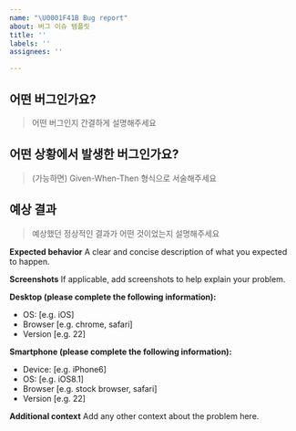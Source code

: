 ```yaml
---
name: "\U0001F41B Bug report"
about: 버그 이슈 템플릿
title: ''
labels: ''
assignees: ''

---
```


## 어떤 버그인가요?
> 어떤 버그인지 간결하게 설명해주세요

## 어떤 상황에서 발생한 버그인가요?
> (가능하면) Given-When-Then 형식으로 서술해주세요

## 예상 결과
> 예상했던 정상적인 결과가 어떤 것이었는지 설명해주세요

**Expected behavior**
A clear and concise description of what you expected to happen.

**Screenshots**
If applicable, add screenshots to help explain your problem.

**Desktop (please complete the following information):**
 - OS: [e.g. iOS]
 - Browser [e.g. chrome, safari]
 - Version [e.g. 22]

**Smartphone (please complete the following information):**
 - Device: [e.g. iPhone6]
 - OS: [e.g. iOS8.1]
 - Browser [e.g. stock browser, safari]
 - Version [e.g. 22]

**Additional context**
Add any other context about the problem here.
